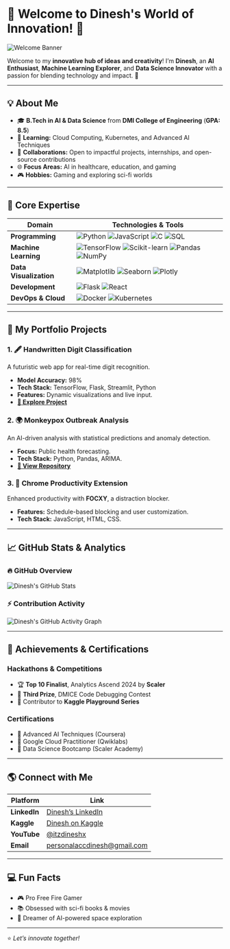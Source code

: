# 🌟 Welcome to Dinesh's World of Innovation! 🌟  

![Welcome Banner](https://i.giphy.com/media/v1.Y2lkPTc5MGI3NjExY2ZjMXZ5Z3BpMm9hMDIwZXBqaHpydTYzMHk5Y2I5OWhlZncwcDBpMiZlcD12MV9pbnRlcm5hbF9naWZfYnlfaWQmY3Q9Zw/9C1nyePnovqlpEYFMD/giphy.gif)  

Welcome to my **innovative hub of ideas and creativity**! I’m **Dinesh**, an **AI Enthusiast**, **Machine Learning Explorer**, and **Data Science Innovator** with a passion for blending technology and impact. 🚀  

---

## 💡 **About Me**  

- 🎓 **B.Tech in AI & Data Science** from **DMI College of Engineering** (**GPA: 8.5**)  
- 🌱 **Learning:** Cloud Computing, Kubernetes, and Advanced AI Techniques  
- 🤝 **Collaborations:** Open to impactful projects, internships, and open-source contributions  
- 🌐 **Focus Areas:** AI in healthcare, education, and gaming  
- 🎮 **Hobbies:** Gaming and exploring sci-fi worlds  

---

## 🌌 **Core Expertise**  

| **Domain**              | **Technologies & Tools**                                                                                                                                     |  
|--------------------------|-------------------------------------------------------------------------------------------------------------------------------------------------------------|  
| **Programming**          | ![Python](https://img.shields.io/badge/-Python-blue?logo=python&logoColor=white) ![JavaScript](https://img.shields.io/badge/-JavaScript-yellow?logo=javascript) ![C](https://img.shields.io/badge/-C-lightgrey?logo=c) ![SQL](https://img.shields.io/badge/-SQL-blue)  |  
| **Machine Learning**     | ![TensorFlow](https://img.shields.io/badge/-TensorFlow-orange?logo=tensorflow) ![Scikit-learn](https://img.shields.io/badge/-Scikit--learn-green?logo=scikit-learn) ![Pandas](https://img.shields.io/badge/-Pandas-darkblue?logo=pandas) ![NumPy](https://img.shields.io/badge/-NumPy-lightblue?logo=numpy)  |  
| **Data Visualization**   | ![Matplotlib](https://img.shields.io/badge/-Matplotlib-blue) ![Seaborn](https://img.shields.io/badge/-Seaborn-green) ![Plotly](https://img.shields.io/badge/-Plotly-purple)  |  
| **Development**          | ![Flask](https://img.shields.io/badge/-Flask-lightgrey?logo=flask) ![React](https://img.shields.io/badge/-React-blue?logo=react)  |  
| **DevOps & Cloud**       | ![Docker](https://img.shields.io/badge/-Docker-lightblue?logo=docker) ![Kubernetes](https://img.shields.io/badge/-Kubernetes-blue?logo=kubernetes)  |  

---

## 📂 **My Portfolio Projects**  

### 1. **🖋️ Handwritten Digit Classification**  
A futuristic web app for real-time digit recognition.  
- **Model Accuracy:** 98%  
- **Tech Stack:** TensorFlow, Flask, Streamlit, Python  
- **Features:** Dynamic visualizations and live input.  
- **[🔗 Explore Project](https://github.com/itzdineshx/Handwritten-Digit-Recognition-system)**  

### 2. **🌍 Monkeypox Outbreak Analysis**  
An AI-driven analysis with statistical predictions and anomaly detection.  
- **Focus:** Public health forecasting.  
- **Tech Stack:** Python, Pandas, ARIMA.  
- **[🔗 View Repository](https://github.com/itzdineshx/MPOX_Analysis_Forecasting)**  

### 3. **🚀 Chrome Productivity Extension**  
Enhanced productivity with **FOCXY**, a distraction blocker.  
- **Features:** Schedule-based blocking and user customization.  
- **Tech Stack:** JavaScript, HTML, CSS.  

---

## 📈 **GitHub Stats & Analytics**  

### **🔥 GitHub Overview**  
![Dinesh's GitHub Stats](https://github-readme-stats.vercel.app/api?username=itzdineshx&show_icons=true&theme=radical&count_private=true)  

### **⚡ Contribution Activity**  
![Dinesh's GitHub Activity Graph](https://github-readme-activity-graph.vercel.app/graph?username=itzdineshx&theme=dracula&bg_color=1a1b27&color=69DADB&line=4DBD33&point=FFFFFF&area=true)  

---

## 🎯 **Achievements & Certifications**  

### **Hackathons & Competitions**  
- 🏆 **Top 10 Finalist**, Analytics Ascend 2024 by **Scaler**  
- 🥉 **Third Prize**, DMICE Code Debugging Contest  
- 🚀 Contributor to **Kaggle Playground Series**  

### **Certifications**  
- 🏅 Advanced AI Techniques (Coursera)  
- 🏅 Google Cloud Practitioner (Qwiklabs)  
- 🏅 Data Science Bootcamp (Scaler Academy)  

---

## 🌎 **Connect with Me**  

| Platform         | Link                                         |  
|------------------|---------------------------------------------|  
| **LinkedIn**     | [Dinesh’s LinkedIn](https://linkedin.com/in/itzdineshx) |  
| **Kaggle**       | [Dinesh on Kaggle](https://kaggle.com/dinesh873) |  
| **YouTube**      | [@itzdineshx](https://www.youtube.com/@DINESH-p1b3r) |  
| **Email**        | [personalaccdinesh@gmail.com](mailto:personalaccdinesh@gmail.com) |  

---

## 💻 **Fun Facts**  

- 🎮 Pro Free Fire Gamer  
- 📚 Obsessed with sci-fi books & movies  
- 🌌 Dreamer of AI-powered space exploration  

---

⭐️ *Let’s innovate together!*  
